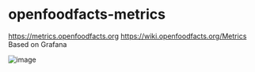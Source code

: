 # openfoodfacts-metrics

https://metrics.openfoodfacts.org
https://wiki.openfoodfacts.org/Metrics
Based on Grafana

![image](https://github.com/user-attachments/assets/4a70c5cb-bce0-4b07-93ad-1bb2ba457995)
